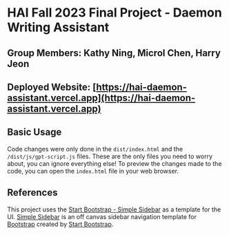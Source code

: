 # HAI Fall 2023 Final Project - Daemon Writing Assistant

## Group Members: Kathy Ning, Microl Chen, Harry Jeon

## Deployed Website: [https://hai-daemon-assistant.vercel.app](https://hai-daemon-assistant.vercel.app)

## Basic Usage

Code changes were only done in the `dist/index.html` and the `/dist/js/gpt-script.js` files. These are the only files you need to worry about, you can ignore everything else! To preview the changes made to the code, you can open the `index.html` file in your web browser.

## References

This project uses the [Start Bootstrap - Simple Sidebar](https://startbootstrap.com/template/simple-sidebar/) as a template for the UI. [Simple Sidebar](https://startbootstrap.com/template/simple-sidebar/) is an off canvas sidebar navigation template for [Bootstrap](https://getbootstrap.com/) created by [Start Bootstrap](https://startbootstrap.com/).
